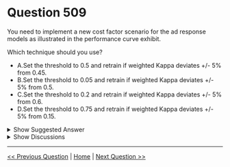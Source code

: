 # Question 509

You need to implement a new cost factor scenario for the ad response models as illustrated in the performance curve exhibit.

Which technique should you use?

- A.Set the threshold to 0.5 and retrain if weighted Kappa deviates +/- 5% from 0.45.
- B.Set the threshold to 0.05 and retrain if weighted Kappa deviates +/- 5% from 0.5.
- C.Set the threshold to 0.2 and retrain if weighted Kappa deviates +/- 5% from 0.6.
- D.Set the threshold to 0.75 and retrain if weighted Kappa deviates +/- 5% from 0.15.

<details>
  <summary>Show Suggested Answer</summary>

<strong>A</strong><br>

<p>Scenario:</p>
<p>Performance curves of current and proposed cost factor scenarios are shown in the following diagram:</p>
<img src="../images/q509_ref_4_0033400001.png" alt="Reference Image"><br>
<p>The ad propensity model uses a cut threshold is 0.45 and retrains occur if weighted Kappa deviated from 0.1 +/- 5%.</p>

</details>

<details>
  <summary>Show Discussions</summary>

<blockquote><p><strong>michaelmorar</strong> <code>(Sun 16 Jun 2024 06:28)</code> - <em>Upvotes: 2</em></p><p>Makes sense according to the provided explanation.</p></blockquote>
<blockquote><p><strong>ning</strong> <code>(Mon 18 Dec 2023 14:06)</code> - <em>Upvotes: 1</em></p><p>Kappa = (P0 - Pe) / (1 - Pe)</p></blockquote>

</details>

---

[<< Previous Question](question_508.md) | [Home](../index.md) | [Next Question >>](question_510.md)
